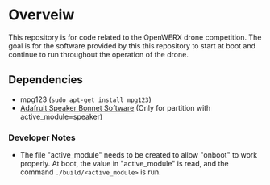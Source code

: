 # Overveiw
This repository is for code related to the OpenWERX drone competition. The goal
is for the software provided by this this repository to start at boot and
continue to run throughout the operation of the drone.


## Dependencies
* mpg123 (`sudo apt-get install mpg123`)
* [Adafruit Speaker Bonnet Software](https://learn.adafruit.com/adafruit-speaker-bonnet-for-raspberry-pi/raspberry-pi-usage)
(Only for partition with active_module=speaker)

### Developer Notes
* The file "active_module" needs to be created to allow "onboot" to work properly. At boot, the value in "active_module"
is read, and the command `./build/<active_module>` is run.

